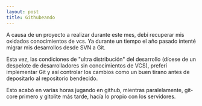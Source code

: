 ```yaml
---
layout: post
title: Githubeando
---
```


A causa de un proyecto a realizar durante este mes, debí recuperar mis oxidados conocimientos de vcs. Ya durante un tiempo el año pasado intenté migrar mis desarrollos desde SVN a Git.

Esta vez, las condiciones de "ultra distribución" del desarrollo (dícese de un despelote de desarrolladores sin conocimientos de VCS), preferí implementar Git y así controlar los cambios como un buen tirano antes de depositarlo al repositorio bendecido.

Esto acabó en varias horas jugando en github, mientras paralelamente, git-core primero y gitolite más tarde, hacía lo propio con los servidores.
